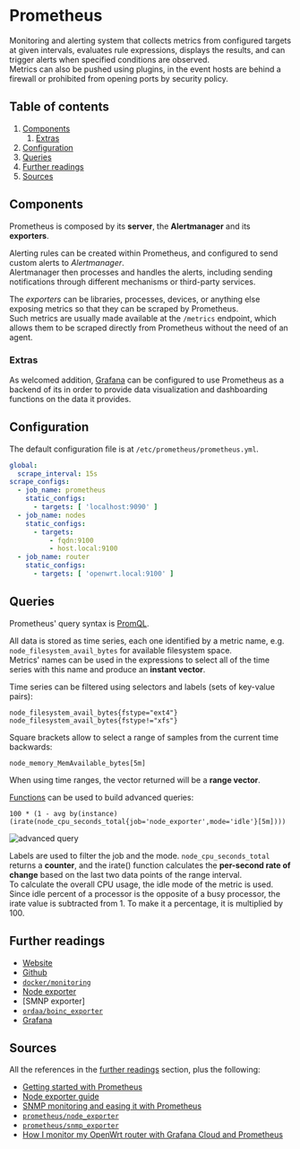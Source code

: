 # Prometheus

Monitoring and alerting system that collects metrics from configured targets at given intervals, evaluates rule expressions, displays the results, and can trigger alerts when specified conditions are observed.<br/>
Metrics can also be pushed using plugins, in the event hosts are behind a firewall or prohibited from opening ports by security policy.

## Table of contents <!-- omit in toc -->

1. [Components](#components)
   1. [Extras](#extras)
1. [Configuration](#configuration)
1. [Queries](#queries)
1. [Further readings](#further-readings)
1. [Sources](#sources)

## Components

Prometheus is composed by its **server**, the **Alertmanager** and its **exporters**.

Alerting rules can be created within Prometheus, and configured to send custom alerts to _Alertmanager_.<br/>
Alertmanager then processes and handles the alerts, including sending notifications through different mechanisms or third-party services.

The _exporters_ can be libraries, processes, devices, or anything else exposing metrics so that they can be scraped by Prometheus.<br/>
Such metrics are usually made available at the `/metrics` endpoint, which allows them to be scraped directly from Prometheus without the need of an agent.

### Extras

As welcomed addition, [Grafana] can be configured to use Prometheus as a backend of its in order to provide data visualization and dashboarding functions on the data it provides.

## Configuration

The default configuration file is at `/etc/prometheus/prometheus.yml`.

```yml
global:
  scrape_interval: 15s
scrape_configs:
  - job_name: prometheus
    static_configs:
      - targets: [ 'localhost:9090' ]
  - job_name: nodes
    static_configs:
      - targets:
          - fqdn:9100
          - host.local:9100
  - job_name: router
    static_configs:
      - targets: [ 'openwrt.local:9100' ]
```

## Queries

Prometheus' query syntax is [PromQL].

All data is stored as time series, each one identified by a metric name, e.g. `node_filesystem_avail_bytes` for available filesystem space.<br/>
Metrics' names can be used in the expressions to select all of the time series with this name and produce an **instant vector**.

Time series can be filtered using selectors and labels (sets of key-value pairs):

```promql
node_filesystem_avail_bytes{fstype="ext4"}
node_filesystem_avail_bytes{fstype!="xfs"}
```

Square brackets allow to select a range of samples from the current time backwards:

```promql
node_memory_MemAvailable_bytes[5m]
```

When using time ranges, the vector returned will be a **range vector**.

[Functions] can be used to build advanced queries:

```promql
100 * (1 - avg by(instance)(irate(node_cpu_seconds_total{job='node_exporter',mode='idle'}[5m])))
```

![advanced query](prometheus%20advanced%20query.png)

Labels are used to filter the job and the mode. `node_cpu_seconds_total` returns a **counter**, and the irate() function calculates the **per-second rate of change** based on the last two data points of the range interval.<br/>
To calculate the overall CPU usage, the idle mode of the metric is used. Since idle percent of a processor is the opposite of a busy processor, the irate value is subtracted from 1. To make it a percentage, it is multiplied by 100.

## Further readings

- [Website]
- [Github]
- [`docker/monitoring`][docker/monitoring]
- [Node exporter]
- [SMNP exporter]
- [`ordaa/boinc_exporter`][ordaa/boinc_exporter]
- [Grafana]

## Sources

All the references in the [further readings] section, plus the following:

- [Getting started with Prometheus]
- [Node exporter guide]
- [SNMP monitoring and easing it with Prometheus]
- [`prometheus/node_exporter`][prometheus/node_exporter]
- [`prometheus/snmp_exporter`][prometheus/snmp_exporter]
- [How I monitor my OpenWrt router with Grafana Cloud and Prometheus]

<!--
  References
  -->

<!-- Upstream -->
[functions]: https://prometheus.io/docs/prometheus/latest/querying/functions/
[github]: https://github.com/prometheus/prometheus
[node exporter guide]: https://prometheus.io/docs/guides/node-exporter/
[prometheus/node_exporter]: https://github.com/prometheus/node_exporter
[prometheus/snmp_exporter]: https://github.com/prometheus/snmp_exporter
[promql]: https://prometheus.io/docs/prometheus/latest/querying/basics/
[website]: https://prometheus.io/

<!-- In-article sections -->
[further readings]: #further-readings

<!-- Knowledge base -->
[grafana]: grafana.md
[node exporter]: node%20exporter.md
[snmp exporter]: snmp%20exporter.md

<!-- Files -->
[docker/monitoring]: ../docker/monitoring/README.md

<!-- Others -->
[getting started with prometheus]: https://opensource.com/article/18/12/introduction-prometheus
[how i monitor my openwrt router with grafana cloud and prometheus]: https://grafana.com/blog/2021/02/09/how-i-monitor-my-openwrt-router-with-grafana-cloud-and-prometheus/
[ordaa/boinc_exporter]: https://gitlab.com/ordaa/boinc_exporter
[snmp monitoring and easing it with prometheus]: https://medium.com/@openmohan/snmp-monitoring-and-easing-it-with-prometheus-b157c0a42c0c
